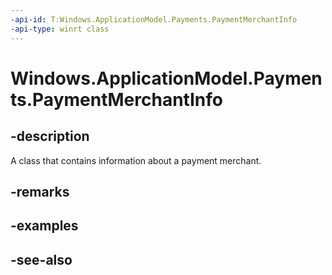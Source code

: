 ```yaml
---
-api-id: T:Windows.ApplicationModel.Payments.PaymentMerchantInfo
-api-type: winrt class
---
```


<!-- Class syntax.
public class PaymentMerchantInfo : Windows.ApplicationModel.Payments.IPaymentMerchantInfo
-->

# Windows.ApplicationModel.Payments.PaymentMerchantInfo

## -description
A class that contains information about a payment merchant.

## -remarks

## -examples

## -see-also